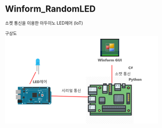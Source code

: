 # Winform_RandomLED

 소켓 통신을 이용한 아두이노 LED제어 (IoT)
 
 구상도
![캡처](https://raw.githubusercontent.com/Jeong-Mw/RandomLedControl_IOT/main/%EA%B5%AC%EC%84%B1%EB%8F%84.png)


